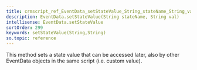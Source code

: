 ```yaml
---
title: crmscript_ref_EventData_setStateValue_String_stateName_String_val
description: EventData.setStateValue(String stateName, String val)
intellisense: EventData.setStateValue
sortOrder: 299
keywords: setStateValue(String,String)
so.topic: reference
---
```


This method sets a state value that can be accessed later, also by other EventData objects in the same script (i.e. custom value).


